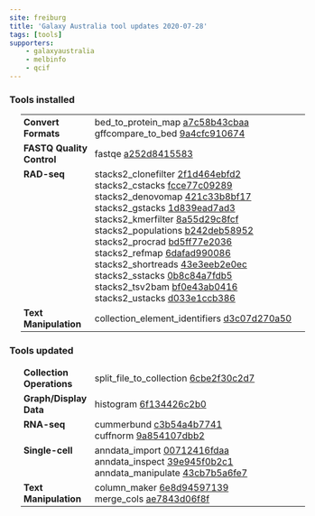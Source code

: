 ```yaml
---
site: freiburg
title: 'Galaxy Australia tool updates 2020-07-28'
tags: [tools]
supporters:
    - galaxyaustralia
    - melbinfo
    - qcif
---
```



<style>
  table {
    width: 100%;
    margin: 10px 20px;
  }
  table th {
    display: none;
  }
  td {
    padding: 3px 5px;
  }
  tr td:nth-child(1) {
    vertical-align: top;
    width: 25%;
  }
</style>

### Tools installed

| Section | Tool |
|---------|-----|
| **Convert Formats** | bed_to_protein_map [a7c58b43cbaa](https://toolshed.g2.bx.psu.edu/view/galaxyp/bed_to_protein_map/a7c58b43cbaa)<br/>gffcompare_to_bed [9a4cfc910674](https://toolshed.g2.bx.psu.edu/view/galaxyp/gffcompare_to_bed/9a4cfc910674) |
| **FASTQ Quality Control** | fastqe [a252d8415583](https://toolshed.g2.bx.psu.edu/view/iuc/fastqe/a252d8415583) |
| **RAD-seq** | stacks2_clonefilter [2f1d464ebfd2](https://toolshed.g2.bx.psu.edu/view/iuc/stacks2_clonefilter/2f1d464ebfd2)<br/>stacks2_cstacks [fcce77c09289](https://toolshed.g2.bx.psu.edu/view/iuc/stacks2_cstacks/fcce77c09289)<br/>stacks2_denovomap [421c33b8bf17](https://toolshed.g2.bx.psu.edu/view/iuc/stacks2_denovomap/421c33b8bf17)<br/>stacks2_gstacks [1d839ead7ad3](https://toolshed.g2.bx.psu.edu/view/iuc/stacks2_gstacks/1d839ead7ad3)<br/>stacks2_kmerfilter [8a55d29c8fcf](https://toolshed.g2.bx.psu.edu/view/iuc/stacks2_kmerfilter/8a55d29c8fcf)<br/>stacks2_populations [b242deb58952](https://toolshed.g2.bx.psu.edu/view/iuc/stacks2_populations/b242deb58952)<br/>stacks2_procrad [bd5ff77e2036](https://toolshed.g2.bx.psu.edu/view/iuc/stacks2_procrad/bd5ff77e2036)<br/>stacks2_refmap [6dafad990086](https://toolshed.g2.bx.psu.edu/view/iuc/stacks2_refmap/6dafad990086)<br/>stacks2_shortreads [43e3eeb2e0ec](https://toolshed.g2.bx.psu.edu/view/iuc/stacks2_shortreads/43e3eeb2e0ec)<br/>stacks2_sstacks [0b8c84a7fdb5](https://toolshed.g2.bx.psu.edu/view/iuc/stacks2_sstacks/0b8c84a7fdb5)<br/>stacks2_tsv2bam [bf0e43ab0416](https://toolshed.g2.bx.psu.edu/view/iuc/stacks2_tsv2bam/bf0e43ab0416)<br/>stacks2_ustacks [d033e1ccb386](https://toolshed.g2.bx.psu.edu/view/iuc/stacks2_ustacks/d033e1ccb386) |
| **Text Manipulation** | collection_element_identifiers [d3c07d270a50](https://toolshed.g2.bx.psu.edu/view/iuc/collection_element_identifiers/d3c07d270a50) |

### Tools updated

| Section | Tool |
|---------|-----|
| **Collection Operations** | split_file_to_collection [6cbe2f30c2d7](https://toolshed.g2.bx.psu.edu/view/bgruening/split_file_to_collection/6cbe2f30c2d7) |
| **Graph/Display Data** | histogram [6f134426c2b0](https://toolshed.g2.bx.psu.edu/view/devteam/histogram/6f134426c2b0) |
| **RNA-seq** | cummerbund [c3b54a4b7741](https://toolshed.g2.bx.psu.edu/view/devteam/cummerbund/c3b54a4b7741)<br/>cuffnorm [9a854107dbb2](https://toolshed.g2.bx.psu.edu/view/devteam/cuffnorm/9a854107dbb2) |
| **Single-cell** | anndata_import [00712416fdaa](https://toolshed.g2.bx.psu.edu/view/iuc/anndata_import/00712416fdaa)<br/>anndata_inspect [39e945f0b2c1](https://toolshed.g2.bx.psu.edu/view/iuc/anndata_inspect/39e945f0b2c1)<br/>anndata_manipulate [43cb7b5a6fe7](https://toolshed.g2.bx.psu.edu/view/iuc/anndata_manipulate/43cb7b5a6fe7) |
| **Text Manipulation** | column_maker [6e8d94597139](https://toolshed.g2.bx.psu.edu/view/devteam/column_maker/6e8d94597139)<br/>merge_cols [ae7843d06f8f](https://toolshed.g2.bx.psu.edu/view/devteam/merge_cols/ae7843d06f8f) |
